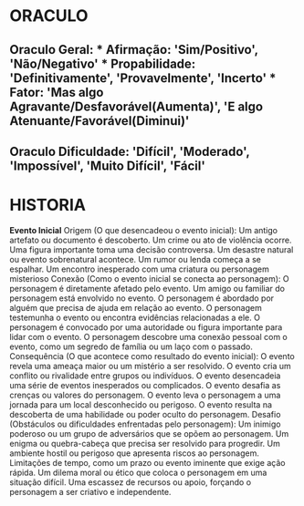 
# ORACULO #
**Oraculo Geral:**
    * Afirmação: 'Sim/Positivo', 'Não/Negativo'
    * Propabilidade: 'Definitivamente', 'Provavelmente', 'Incerto'
    * Fator: 'Mas algo Agravante/Desfavorável(Aumenta)', 'E algo Atenuante/Favorável(Diminui)'
----------------------------------------------------------
**Oraculo Dificuldade:** 
    'Difícil', 'Moderado', 'Impossível', 'Muito Difícil', 'Fácil'
----------------------------------------------------------

# HISTORIA #
**Evento Inicial**
    Origem (O que desencadeou o evento inicial):
        Um antigo artefato ou documento é descoberto.
        Um crime ou ato de violência ocorre.
        Uma figura importante toma uma decisão controversa.
        Um desastre natural ou evento sobrenatural acontece.
        Um rumor ou lenda começa a se espalhar.
        Um encontro inesperado com uma criatura ou personagem misterioso
    Conexão (Como o evento inicial se conecta ao personagem):
        O personagem é diretamente afetado pelo evento.
        Um amigo ou familiar do personagem está envolvido no evento.
        O personagem é abordado por alguém que precisa de ajuda em relação ao evento.
        O personagem testemunha o evento ou encontra evidências relacionadas a ele.
        O personagem é convocado por uma autoridade ou figura importante para lidar com o evento.
        O personagem descobre uma conexão pessoal com o evento, como um segredo de família ou um laço com o passado.
    Consequência (O que acontece como resultado do evento inicial):
        O evento revela uma ameaça maior ou um mistério a ser resolvido.
        O evento cria um conflito ou rivalidade entre grupos ou indivíduos.
        O evento desencadeia uma série de eventos inesperados ou complicados.
        O evento desafia as crenças ou valores do personagem.
        O evento leva o personagem a uma jornada para um local desconhecido ou perigoso.
        O evento resulta na descoberta de uma habilidade ou poder oculto do personagem.
    Desafio (Obstáculos ou dificuldades enfrentadas pelo personagem):
        Um inimigo poderoso ou um grupo de adversários que se opõem ao personagem.
        Um enigma ou quebra-cabeça que precisa ser resolvido para progredir.
        Um ambiente hostil ou perigoso que apresenta riscos ao personagem.
        Limitações de tempo, como um prazo ou evento iminente que exige ação rápida.
        Um dilema moral ou ético que coloca o personagem em uma situação difícil.
        Uma escassez de recursos ou apoio, forçando o personagem a ser criativo e independente.